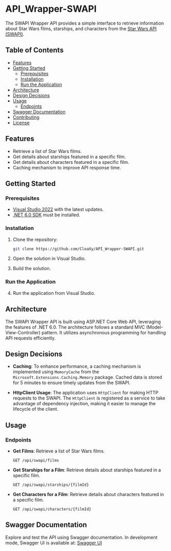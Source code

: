 # API_Wrapper-SWAPI

The SWAPI Wrapper API provides a simple interface to retrieve information about Star Wars films, starships, and characters from the [Star Wars API (SWAPI)](https://swapi.dev/).

## Table of Contents

- [Features](#features)
- [Getting Started](#getting-started)
  - [Prerequisites](#prerequisites)
  - [Installation](#installation)
  - [Run the Application](#run-the-application)
- [Architecture](#architecture)
- [Design Decisions](#design-decisions)
- [Usage](#usage)
  - [Endpoints](#endpoints)
- [Swagger Documentation](#swagger-documentation)
- [Contributing](#contributing)
- [License](#license)

## Features

- Retrieve a list of Star Wars films.
- Get details about starships featured in a specific film.
- Get details about characters featured in a specific film.
- Caching mechanism to improve API response time.

## Getting Started

### Prerequisites

- [Visual Studio 2022](https://visualstudio.microsoft.com/vs/) with the latest updates.
- [.NET 6.0 SDK](https://dotnet.microsoft.com/download/dotnet/6.0) must be installed.

### Installation

1. Clone the repository:

    ```bash
    git clone https://github.com/CloaXy/API_Wrapper-SWAPI.git
    ```

2. Open the solution in Visual Studio.

3. Build the solution.

### Run the Application

4. Run the application from Visual Studio.

## Architecture

The SWAPI Wrapper API is built using ASP.NET Core Web API, leveraging the features of .NET 6.0. The architecture follows a standard MVC (Model-View-Controller) pattern. It utilizes asynchronous programming for handling API requests efficiently.

## Design Decisions

- **Caching**: To enhance performance, a caching mechanism is implemented using `MemoryCache` from the `Microsoft.Extensions.Caching.Memory` package. Cached data is stored for 5 minutes to ensure timely updates from the SWAPI.

- **HttpClient Usage**: The application uses `HttpClient` for making HTTP requests to the SWAPI. The `HttpClient` is registered as a service to take advantage of dependency injection, making it easier to manage the lifecycle of the client.

## Usage

### Endpoints

- **Get Films**: Retrieve a list of Star Wars films.

    ```http
    GET /api/swapi/films
    ```

- **Get Starships for a Film**: Retrieve details about starships featured in a specific film.

    ```http
    GET /api/swapi/starships/{filmId}
    ```

- **Get Characters for a Film**: Retrieve details about characters featured in a specific film.

    ```http
    GET /api/swapi/characters/{filmId}
    ```

## Swagger Documentation

Explore and test the API using Swagger documentation. In development mode, Swagger UI is available at:
[Swagger UI](https://localhost:44373/swagger)



